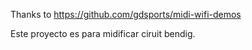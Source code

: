 Thanks to 
https://github.com/gdsports/midi-wifi-demos

Este proyecto es para midificar ciruit bendig.
